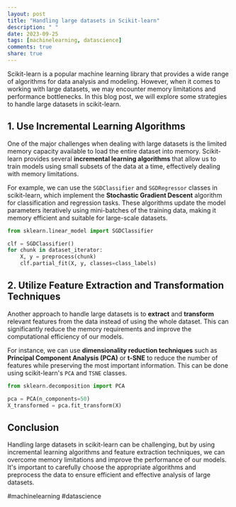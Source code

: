 ```yaml
---
layout: post
title: "Handling large datasets in Scikit-learn"
description: " "
date: 2023-09-25
tags: [machinelearning, datascience]
comments: true
share: true
---
```


Scikit-learn is a popular machine learning library that provides a wide range of algorithms for data analysis and modeling. However, when it comes to working with large datasets, we may encounter memory limitations and performance bottlenecks. In this blog post, we will explore some strategies to handle large datasets in scikit-learn.

## 1. Use Incremental Learning Algorithms

One of the major challenges when dealing with large datasets is the limited memory capacity available to load the entire dataset into memory. Scikit-learn provides several **incremental learning algorithms** that allow us to train models using small subsets of the data at a time, effectively dealing with memory limitations.

For example, we can use the `SGDClassifier` and `SGDRegressor` classes in scikit-learn, which implement the **Stochastic Gradient Descent** algorithm for classification and regression tasks. These algorithms update the model parameters iteratively using mini-batches of the training data, making it memory efficient and suitable for large-scale datasets.

```python
from sklearn.linear_model import SGDClassifier

clf = SGDClassifier()
for chunk in dataset_iterator:
    X, y = preprocess(chunk)
    clf.partial_fit(X, y, classes=class_labels)
```

## 2. Utilize Feature Extraction and Transformation Techniques

Another approach to handle large datasets is to **extract** and **transform** relevant features from the data instead of using the whole dataset. This can significantly reduce the memory requirements and improve the computational efficiency of our models.

For instance, we can use **dimensionality reduction techniques** such as **Principal Component Analysis (PCA)** or **t-SNE** to reduce the number of features while preserving the most important information. This can be done using scikit-learn's `PCA` and `TSNE` classes.

```python
from sklearn.decomposition import PCA

pca = PCA(n_components=50)
X_transformed = pca.fit_transform(X)
```

## Conclusion

Handling large datasets in scikit-learn can be challenging, but by using incremental learning algorithms and feature extraction techniques, we can overcome memory limitations and improve the performance of our models. It's important to carefully choose the appropriate algorithms and preprocess the data to ensure efficient and effective analysis of large datasets.

#machinelearning #datascience